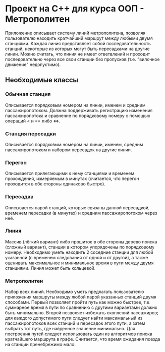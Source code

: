 # Проект на С++ для курса ООП - Метрополитен

Приложение описывает систему линий метрополитена, позволяя пользователю
находить кратчайший маршрут между любыми двумя станциями. Каждая линия
представляет собой последовательность станций, некоторые из которых могут быть
пересадками на другие линии. Можно считать, что линия не имеет ответвлений и
проходит последовательно через все свои станции без пропусков (т.е. "вилочное
движение" недопустимо).

## Необходимые классы

### Обычная станция 
Описывается порядковым номером на линии, именем и
средним пассажиропотоком. Должна поддерживать регистрацию изменения
пассажиропотока и сравнение по порядковому номеру с помощью операций < и ==
либо <=>.

### Станция пересадки
Описывается порядковым номером на линии, именем,
средним пассажиропотоком и набором пересадок на другие линии.

### Перегон
Описывается прилегающими к нему станциями и временем
прохождения, измеряемым в минутах (считается, что перегон проходится в обе
стороны одинаково быстро).

### Пересадка
Описывается парой станций, которые связаны данной пересадкой,
временем пересадки (в минутах) и средним пассажиропотоком через неё.

### Линия 
Массив (лёгкий вариант) либо прошитое в обе стороны дерево поиска
(сложный вариант), станции в котором упорядочены по порядковому номеру.
Необходимо уметь находить 2 соседние станции для любой указанной (с временем
следования от одной и от другой), а также оценивать максимальное и минимальное
время в пути между двумя станциями. Линия может быть кольцевой.

### Метрополитен
Набор всех линий. Необходимо уметь предлагать пользователю
приложения маршруты между любой парой указанных станций двумя способами.
Первый позволяет пройти путь как можно быстрее, т.е. суммарное время в пути по
сравнению с другими вариантами должно быть минимально. Второй позволяет
избежать скоплений пассажиров; для каждого допустимого пути следует найти
максимальный из пассажиропотоков всех станций и пересадок этого пути, а затем
выбрать тот путь, где найденное значение минимально. Для построения путей следует
использовать один из алгоритмов поиска кратчайшего маршрута в графе. Считается,
что время ожидания поезда на станции пренебрежимо мало.
